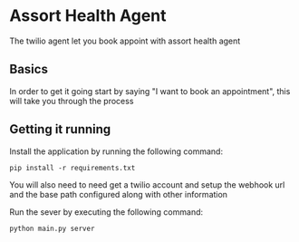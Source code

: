 # Assort Health Agent

The twilio agent let you book appoint with assort health agent 

## Basics
In order to get it going start by saying "I want to book an appointment", this will take you through the process



## Getting it running

Install the application by running the following command:

```
pip install -r requirements.txt
````

You will also need to need get a twilio account and setup the webhook url and the base path configured along with other information

Run the sever by executing the following command:

```commandline
python main.py server
```

